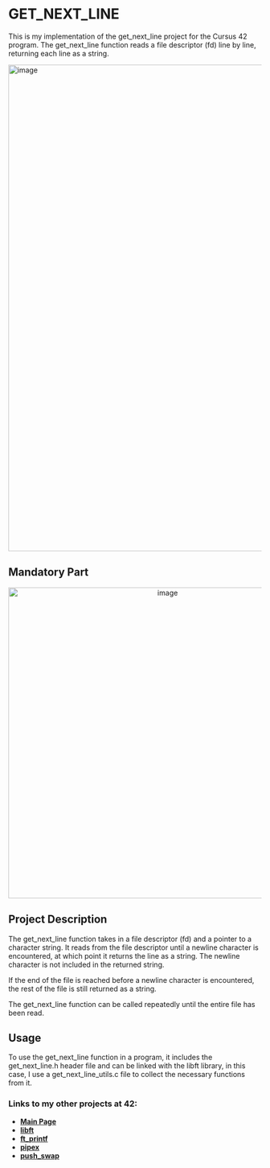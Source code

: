 # GET_NEXT_LINE

This is my implementation of the get_next_line project for the Cursus 42 program. The get_next_line function reads a file descriptor (fd) line by line, returning each line as a string.

<img width="967" alt="image" src="https://user-images.githubusercontent.com/113030191/226334897-ded14777-5f50-4f31-8ba6-aa710450b1d1.png">

## Mandatory Part

<p align="center">
<img width="618" alt="image" src="https://user-images.githubusercontent.com/113030191/226335154-e0cd6a11-3206-46e6-bbf6-38fb0cbb2228.png">
</p>

## Project Description

The get_next_line function takes in a file descriptor (fd) and a pointer to a character string. It reads from the file descriptor until a newline character is encountered, at which point it returns the line as a string. The newline character is not included in the returned string.

If the end of the file is reached before a newline character is encountered, the rest of the file is still returned as a string.

The get_next_line function can be called repeatedly until the entire file has been read.

## Usage

To use the get_next_line function in a program, it includes the get_next_line.h header file and can be linked with the libft library, in this case, I use a get_next_line_utils.c file to collect the necessary functions from it.

### Links to my other projects at 42:

- **[Main Page](../../../Clocon)**
- **[libft](../../../libft-42)**
- **[ft_printf](../../../ft_printf-42)**
- **[pipex](../../../pipex-42)**
- **[push_swap](../../../push_swap-42)**
